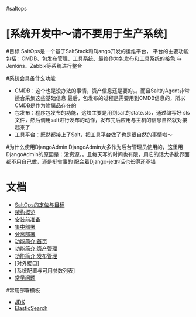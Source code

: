 #saltops

# [系统开发中～请不要用于生产系统] 


#目标
SaltOps是一个基于SaltStack和Django开发的运维平台，
平台的主要功能包括：CMDB、包发布管理、工具系统、最终作为包发布和工具系统的接色
与Jenkins、Zabbix等系统进行整合

#系统会具备什么功能

* CMDB：这个也是没办法的事情，资产信息还是要的。。而且Salt的Agent非常适合采集这些基础信息
最后，包发布的过程是需要用到CMDB信息的，所以CMDB是作为附属品存在的
* 包发布：程序包发布的功能，这块主要是用到salt的state.sls，通过编写好
sls文件，然后调用salt进行发布的动作，发布完后应用与主机的信息自然就对接起来了
* 工具平台：既然都接上了Salt，把工具平台做了也是很自然的事情啦～

#为什么使用DjangoAdmin
DjangoAdmin大多作为后台管理员使用的，这里用DjangoAdmin的原因是：没资源。。且每天写的时间也有限，用它的话大多数界面都不用自己做，还是挺省事的
配合着Django-jet的话也长得还不错

# 文档

- [SaltOps的定位与目标](doc/wiki/SaltOps的定位与目标.md)
- [架构概览](https://git.oschina.net/wuwenhao/saltops/blob/master/doc/wiki/架构概览.md)
- [安装前准备](https://git.oschina.net/wuwenhao/saltops/blob/master/doc/wiki/安装前准备.md)
- [集中部署](https://git.oschina.net/wuwenhao/saltops/blob/master/doc/wiki/集中部署.md)
- [分离部署](https://git.oschina.net/wuwenhao/saltops/blob/master/doc/wiki/分离部署.md)
- [功能简介:首页](https://git.oschina.net/wuwenhao/saltops/blob/master/doc/wiki/首页.md)
- [功能简介:资产管理](https://git.oschina.net/wuwenhao/saltops/blob/master/doc/wiki/资产管理.md)
- [功能简介:发布管理](https://git.oschina.net/wuwenhao/saltops/wikis/%E5%8F%91%E5%B8%83%E7%AE%A1%E7%90%86)
- [对外接口]
- [系统配置与可用参数列表]
- [常见问题](https://git.oschina.net/wuwenhao/saltops/wikis/%E5%B8%B8%E8%A7%81%E9%97%AE%E9%A2%98)

#常用部署模板

- [JDK](https://git.oschina.net/wuwenhao/saltops/blob/master/doc/sls/jdk8.sls)
- [ElasticSearch](https://git.oschina.net/wuwenhao/saltops/blob/master/doc/sls/elasticsearch-master.sls)